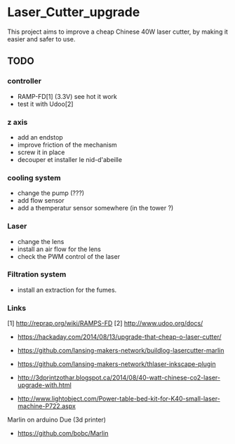 # Laser_Cutter_upgrade

This project aims to improve a cheap Chinese 40W laser cutter, by making it easier and safer to use. 

## TODO

### controller

 * RAMP-FD[1] (3.3V) see hot it work
 * test it with Udoo[2]

### z axis

 * add an endstop
 * improve friction of the mechanism
 * screw it in place
 * decouper et installer le nid-d'abeille

### cooling system

 * change the pump (???)
 * add flow sensor
 * add a themperatur sensor somewhere (in the tower ?)
 

### Laser

 * change the lens
 * install an air flow for the lens
 * check the PWM control of the laser

### Filtration system

 * install an extraction for the fumes.


### Links

[1] http://reprap.org/wiki/RAMPS-FD
[2] http://www.udoo.org/docs/

 * https://hackaday.com/2014/08/13/upgrade-that-cheap-o-laser-cutter/
 * https://github.com/lansing-makers-network/buildlog-lasercutter-marlin
 * https://github.com/lansing-makers-network/thlaser-inkscape-plugin

 * http://3dprintzothar.blogspot.ca/2014/08/40-watt-chinese-co2-laser-upgrade-with.html
 * http://www.lightobject.com/Power-table-bed-kit-for-K40-small-laser-machine-P722.aspx

 Marlin on arduino Due (3d printer)
 * https://github.com/bobc/Marlin

